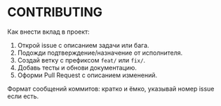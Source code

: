 # CONTRIBUTING

Как внести вклад в проект:

1. Открой issue с описанием задачи или бага.
2. Подожди подтверждение/назначение от исполнителя.
3. Создай ветку с префиксом `feat/` или `fix/`.
4. Добавь тесты и обнови документацию.
5. Оформи Pull Request с описанием изменений.

Формат сообщений коммитов: кратко и ёмко, указывай номер issue если есть.
